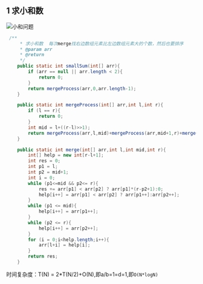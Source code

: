 ## 1 求小和数

![小和问题](https://upload-images.jianshu.io/upload_images/2608869-d14ddbebea97899a.png?imageMogr2/auto-orient/strip%7CimageView2/2/w/1240)

```java
 /**
     * 求小和数  每次merge找右边数组元素比左边数组元素大的个数，然后也要排序
     * @param arr
     * @return
     */
    public static int smallSum(int[] arr){
        if (arr == null || arr.length < 2){
            return 0;
        }
        return mergeProcess(arr,0,arr.length-1);
    }

    public static int mergeProcess(int[] arr,int l,int r){
        if (l == r){
            return 0;
        }
        int mid = l+((r-l)>>1);
        return mergeProcess(arr,l,mid)+mergeProcess(arr,mid+1,r)+merge(arr,l,mid,r);
    }

    public static int merge(int[] arr,int l,int mid,int r){
        int[] help = new int[r-l+1];
        int res = 0;
        int p1 = l;
        int p2 = mid+1;
        int i = 0;
        while (p1<=mid && p2<= r){
            res += arr[p1] < arr[p2] ? arr[p1]*(r-p2+1):0;
            help[i++] = arr[p1] < arr[p2] ? arr[p1++]:arr[p2++];
        }
        while (p1 <= mid){
            help[i++] = arr[p1++];
        }
        while (p2 <= r){
            help[i++] = arr[p2++];
        }
        for (i = 0;i<help.length;i++){
            arr[l+i] = help[i];
        }
        return res;
    }

```

时间复杂度：T(N) = 2*T(N/2)+O(N),即a/b=1=d=1,即`O(N*logN)`